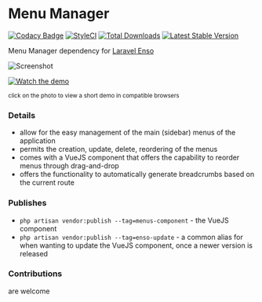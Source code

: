# Menu Manager
[![Codacy Badge](https://api.codacy.com/project/badge/Grade/3f2ff01a8dc04044a13c6f4fbb9e21bd)](https://www.codacy.com/app/laravel-enso/MenuManager?utm_source=github.com&utm_medium=referral&utm_content=laravel-enso/MenuManager&utm_campaign=badger)
[![StyleCI](https://styleci.io/repos/94800927/shield?branch=master)](https://styleci.io/repos/94800927)
[![Total Downloads](https://poser.pugx.org/laravel-enso/menumanager/downloads)](https://packagist.org/packages/laravel-enso/menumanager)
[![Latest Stable Version](https://poser.pugx.org/laravel-enso/menumanager/version)](https://packagist.org/packages/laravel-enso/menumanager)

Menu Manager dependency for [Laravel Enso](https://github.com/laravel-enso/Enso)

![Screenshot](https://laravel-enso.github.io/menumanager/screenshots/Selection_027.png)

[![Watch the demo](https://laravel-enso.github.io/menumanager/screenshots/Selection_012.png)](https://laravel-enso.github.io/menumanager/videos/menu_reorder.webm)

<sup>click on the photo to view a short demo in compatible browsers</sup>
### Details

- allow for the easy management of the main (sidebar) menus of the application
- permits the creation, update, delete, reordering of the menus
- comes with a VueJS component that offers the capability to reorder menus through drag-and-drop
- offers the functionality to automatically generate breadcrumbs based on the current route

### Publishes

- `php artisan vendor:publish --tag=menus-component` - the VueJS component
- `php artisan vendor:publish --tag=enso-update` - a common alias for when wanting to update the VueJS component, 
once a newer version is released

### Contributions

are welcome